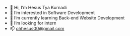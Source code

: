 - 👋 Hi, I’m Hesus Tya Kurnadi
- 👀 I’m interested in Software Development
- 🌱 I’m currently learning Back-end Website Development
- 💞️ I’m looking for intern
- 📫 ohhesus00@gmail.com

<!---
ohhesus/ohhesus is a ✨ special ✨ repository because its `README.md` (this file) appears on your GitHub profile.
You can click the Preview link to take a look at your changes.
--->
